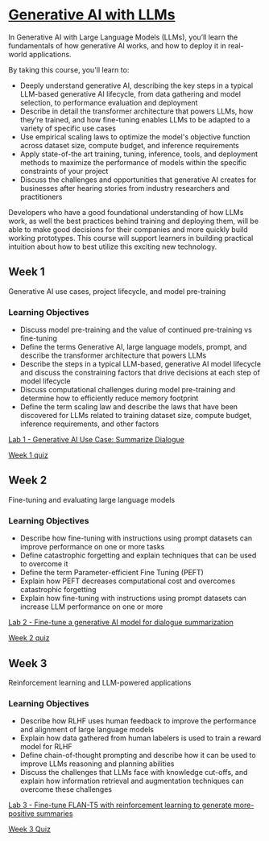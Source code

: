 # [Generative AI with LLMs](https://www.deeplearning.ai/courses/generative-ai-with-llms/)
In Generative AI with Large Language Models (LLMs), you’ll learn the fundamentals of how generative AI works, and how to deploy it in real-world applications.

By taking this course, you'll learn to:
- Deeply understand generative AI, describing the key steps in a typical LLM-based generative AI lifecycle, from data gathering and model selection, to performance evaluation and deployment
- Describe in detail the transformer architecture that powers LLMs, how they’re trained, and how fine-tuning enables LLMs to be adapted to a variety of specific use cases
- Use empirical scaling laws to optimize the model's objective function across dataset size, compute budget, and inference requirements
- Apply state-of-the art training, tuning, inference, tools, and deployment methods to maximize the performance of models within the specific constraints of your project
- Discuss the challenges and opportunities that generative AI creates for businesses after hearing stories from industry researchers and practitioners

Developers who have a good foundational understanding of how LLMs work, as well the best practices behind training and deploying them, will be able to make good decisions for their companies and more quickly build working prototypes. This course will support learners in building practical intuition about how to best utilize this exciting new technology.

## Week 1
Generative AI use cases, project lifecycle, and model pre-training

### Learning Objectives
- Discuss model pre-training and the value of continued pre-training vs fine-tuning
- Define the terms Generative AI, large language models, prompt, and describe the transformer architecture that powers LLMs
- Describe the steps in a typical LLM-based, generative AI model lifecycle and discuss the constraining factors that drive decisions at each step of model lifecycle
- Discuss computational challenges during model pre-training and determine how to efficiently reduce memory footprint
- Define the term scaling law and describe the laws that have been discovered for LLMs related to training dataset size, compute budget, inference requirements, and other factors

[Lab 1 - Generative AI Use Case: Summarize Dialogue](https://github.com/Ryota-Kawamura/Generative-AI-with-LLMs/blob/main/Week-1/Lab_1_summarize_dialogue.ipynb)

[Week 1 quiz](https://github.com/Ryota-Kawamura/Generative-AI-with-LLMs/blob/main/Week-1/Week-1_Quiz.md)

## Week 2
Fine-tuning and evaluating large language models

### Learning Objectives
- Describe how fine-tuning with instructions using prompt datasets can improve performance on one or more tasks
- Define catastrophic forgetting and explain techniques that can be used to overcome it
- Define the term Parameter-efficient Fine Tuning (PEFT)
- Explain how PEFT decreases computational cost and overcomes catastrophic forgetting
- Explain how fine-tuning with instructions using prompt datasets can increase LLM performance on one or more 

[Lab 2 - Fine-tune a generative AI model for dialogue summarization](https://github.com/Ryota-Kawamura/Generative-AI-with-LLMs/blob/main/Week-2/Lab_2_fine_tune_generative_ai_model.ipynb)

[Week 2 quiz](https://github.com/Ryota-Kawamura/Generative-AI-with-LLMs/blob/main/Week-2/Week-2_Quiz.md)

## Week 3
Reinforcement learning and LLM-powered applications

### Learning Objectives
- Describe how RLHF uses human feedback to improve the performance and alignment of large language models
- Explain how data gathered from human labelers is used to train a reward model for RLHF
- Define chain-of-thought prompting and describe how it can be used to improve LLMs reasoning and planning abilities
- Discuss the challenges that LLMs face with knowledge cut-offs, and explain how information retrieval and augmentation techniques can overcome these challenges

[Lab 3 - Fine-tune FLAN-T5 with reinforcement learning to generate more-positive summaries](https://github.com/Ryota-Kawamura/Generative-AI-with-LLMs/blob/main/Week-3/Lab_3_fine_tune_model_to_detoxify_summaries.ipynb)

[Week 3 Quiz](https://github.com/Ryota-Kawamura/Generative-AI-with-LLMs/blob/main/Week-3/Week-3_Quiz.md)


